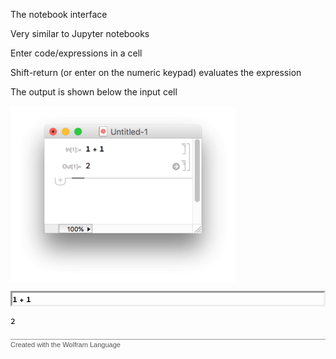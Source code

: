 <!-- Created with the Wolfram Language for Students - Personal Use Only : www.wolfram.com -->

<html xmlns="http://www.w3.org/1999/xhtml">
<head>
 <title>
  Introduction (the Wolfram Language for Students - Personal Use Only : www.wolfram.com)
 </title>
 <link href="HTMLFiles/Introduction.css" rel="stylesheet" type="text/css" />
 <style>
 .Input {
  border-style: inset;
}
 </style>
</head>

<body>

<p class="Section">
 The notebook interface
</p>



<p class="Item">
 Very similar to Jupyter notebooks
</p>



<p class="Item">
 Enter code/expressions in a cell
</p>



<p class="Item">
 Shift-return (or enter on the numeric keypad) evaluates the expression
</p>



<p class="Item">
 The output is shown below the input cell
</p>



<p class="Text">
 <span class="InputInline"><span><img src="HTMLFiles/Introduction_1.gif" alt="Introduction_1.gif" width="360" height="282" style="vertical-align:middle" /></span></span>
</p>



<p class="Input">
 <img src="HTMLFiles/Introduction_2.png" alt="Introduction_2.png" width="30" height="17" style="vertical-align:middle" />
</p>

<p class="Output">
 <img src="HTMLFiles/Introduction_3.png" alt="Introduction_3.png" width="8" height="17" style="vertical-align:middle" />
</p>




<div style="font-family:Helvetica; font-size:11px; width:100%; border:1px none #999999; border-top-style:solid; padding-top:2px; margin-top:20px;">
 <a href="http://www.wolfram.com/language/" style="color:#000; text-decoration:none;">
  <span style="color:#555555">Created with the Wolfram Language</span> 
 </a>
</div>
</body>

</html>

